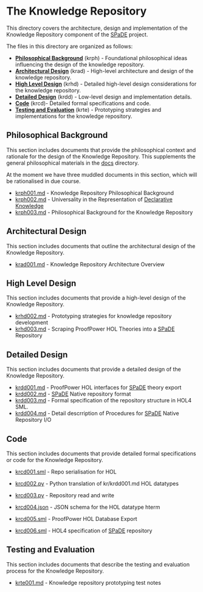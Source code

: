 # The Knowledge Repository

This directory covers the architecture, design and implementation of the Knowledge Repository component of the [SPaDE](../docs/tlad001.md#spade) project.

The files in this directory are organized as follows:

- **[Philosophical Background](#philosophical-background)** (krph) - Foundational philosophical ideas influencing the design of the knowledge repository.
- **[Architectural Design](#architectural-design)** (krad) - High-level architecture and design of the knowledge repository.
- **[High Level Design](#high-level-design)** (krhd) - Detailed high-level design considerations for the knowledge repository.
- **[Detailed Design](#detailed-design)** (krdd) - Low-level design and implementation details.
- **[Code](#code)** (krcd)- Detailed formal specifications and code.
- **[Testing and Evaluation](#testing-and-evaluation)** (krte) - Prototyping strategies and implementations for the knowledge repository.

## Philosophical Background

This section includes documents that provide the philosophical context and rationale for the design of the Knowledge Repository.
This supplements the general philosophical materials in the [docs](../docs/README.md) directory.

At the moment we have three muddled documents in this section, which will be rationalised in due course.

- [krph001.md](krph001.md) - Knowledge Repository Philosophical Background
- [krph002.md](krph002.md) - Universality in the Representation of [Declarative Knowledge](../docs/tlad001.md#declarative-knowledge)
- [krph003.md](krph003.md) - Philosophical Background for the Knowledge Repository

## Architectural Design

This section includes documents that outline the architectural design of the Knowledge Repository.

- [krad001.md](krad001.md) - Knowledge Repository Architecture Overview

## High Level Design

This section includes documents that provide a high-level design of the Knowledge Repository.

- [krhd002.md](krhd002.md) - Prototyping strategies for knowledge repository development
- [krhd003.md](krhd003.md) - Scraping ProofPower HOL Theories into a [SPaDE](../docs/tlad001.md#spade) Repository

## Detailed Design

This section includes documents that provide a detailed design of the Knowledge Repository.

- [krdd001.md](krdd001.md) - ProofPower HOL interfaces for [SPaDE](../docs/tlad001.md#spade) theory export
- [krdd002.md](krdd002.md) - [SPaDE](../docs/tlad001.md#spade) Native repository format
- [krdd003.md](krdd003.md) - Formal specification of the repository structure in HOL4 SML.
- [krdd004.md](krdd004.md) - Detail descrription of Procedures for [SPaDE](../docs/tlad001.md#spade) Native Repository I/O

## Code

This section includes documents that provide detailed formal specifications or code for the Knowledge Repository.

- [krcd001.sml](krcd001.sml) - Repo serialisation for HOL
- [krcd002.py](krcd002.py) - Python translation of kr/krdd001.md HOL datatypes

- [krcd003.py](krcd003.py) - Repository read and write
- [krcd004.json](krcd004.json) - JSON schema for the HOL datatype hterm
- [krcd005.sml](krcd005.sml) - ProofPower HOL Database Export
- [krcd006.sml](krcd006.sml) - HOL4 specification of [SPaDE](../docs/tlad001.md#spade) repository

## Testing and Evaluation

This section includes documents that describe the testing and evaluation process for the Knowledge Repository.

- [krte001.md](krte001.md) - Knowledge repository prototyping test notes
